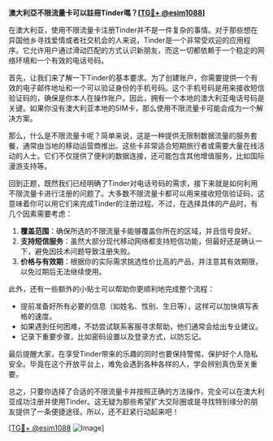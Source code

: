 **澳大利亞不限流量卡可以註冊Tinder嗎？[[TG💪+ @esim1088](https://t.me/s/esim1088)]**

在澳大利亚，使用不限流量卡注册Tinder并不是一件复杂的事情。对于那些想在异国他乡寻找爱情或者社交机会的人来说，Tinder是一个非常受欢迎的应用程序。它允许用户通过滑动匹配的方式认识新朋友，而这一切都依赖于一个稳定的网络环境和一个有效的电话号码。

首先，让我们来了解一下Tinder的基本要求。为了创建账户，你需要提供一个有效的电子邮件地址和一个可以验证身份的手机号码。这个手机号码是用来接收短信验证码的，确保是你本人在操作账户。因此，拥有一个本地的澳大利亚电话号码是关键。如果你没有澳大利亚本地的SIM卡，那么使用不限流量卡可能会成为一个解决方案。

那么，什么是不限流量卡呢？简单来说，这是一种提供无限制数据流量的服务套餐，通常由当地的移动运营商推出。这些卡非常适合短期旅行者或需要大量在线活动的人士。它们不仅提供了便利的数据连接，还可能包含其他增值服务，比如国际漫游支持等。

回到正题，既然我们已经明确了Tinder对电话号码的需求，接下来就是如何利用不限流量卡进行注册的问题了。大多数不限流量卡都可以用来接收短信验证码，这意味着你可以用它们来完成Tinder的注册过程。不过，在选择具体的产品时，有几个因素需要考虑：

1. **覆盖范围**：确保所选的不限流量卡能够覆盖你所在的区域，并且信号良好。
2. **支持短信服务**：虽然大部分现代移动网络都支持短信功能，但最好还是确认一下，避免因技术问题导致注册失败。
3. **价格与有效期**：根据你的实际需求挑选性价比高的产品，并注意其有效期限，以免过期后无法继续使用。

此外，还有一些额外的小贴士可以帮助你更顺利地完成整个流程：

- 提前准备好所有必要的信息（如姓名、性别、生日等），这样可以加快填写表格的速度。
- 如果遇到任何困难，不妨尝试联系客服寻求帮助，他们通常会给出专业建议。
- 记录下重要步骤，比如密码设置以及登录方式，以防忘记。

最后提醒大家，在享受Tinder带来的乐趣的同时也要保持警惕，保护好个人隐私安全。毕竟在这个开放平台上，难免会遇到各种各样的人，学会辨别真伪至关重要。

总之，只要你选择了合适的不限流量卡并按照正确的方法操作，完全可以在澳大利亚成功注册并使用Tinder。这无疑为那些希望扩大交际圈或是寻找特别缘分的朋友提供了一条便捷途径。所以，还不赶紧行动起来吧！

[[TG💪+ @esim1088](https://t.me/s/esim1088) ![Image](https://i.postimg.cc/4NQfJmqS/Snipaste-2025-05-13-00-14-12.png)]